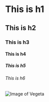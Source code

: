 # This is h1
## This is h2
### This is h3
#### This is h4
##### This is h5
###### This is h6

![Image of Vegeta](https://images-wixmp-ed30a86b8c4ca887773594c2.wixmp.com/f/cce2aca3-2022-4a1d-9427-3eda5e73b5ce/d6a7i87-c6088abc-53c1-44ee-b974-4fd14f568ea9.png/v1/fill/w_900,h_698,q_80,strp/comision__majin_vegeta__by_naruto999_by_roker_d6a7i87-fullview.jpg?token=eyJ0eXAiOiJKV1QiLCJhbGciOiJIUzI1NiJ9.eyJzdWIiOiJ1cm46YXBwOjdlMGQxODg5ODIyNjQzNzNhNWYwZDQxNWVhMGQyNmUwIiwiaXNzIjoidXJuOmFwcDo3ZTBkMTg4OTgyMjY0MzczYTVmMGQ0MTVlYTBkMjZlMCIsIm9iaiI6W1t7ImhlaWdodCI6Ijw9Njk4IiwicGF0aCI6IlwvZlwvY2NlMmFjYTMtMjAyMi00YTFkLTk0MjctM2VkYTVlNzNiNWNlXC9kNmE3aTg3LWM2MDg4YWJjLTUzYzEtNDRlZS1iOTc0LTRmZDE0ZjU2OGVhOS5wbmciLCJ3aWR0aCI6Ijw9OTAwIn1dXSwiYXVkIjpbInVybjpzZXJ2aWNlOmltYWdlLm9wZXJhdGlvbnMiXX0.a5MhIy8pBH0PdaxiXgGqOm0oo5WXG2aroMbgoO6QYUI)
